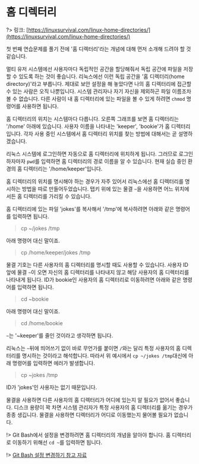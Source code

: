# 홈 디렉터리

?> 링크: [https://linuxsurvival.com/linux-home-directories/](https://linuxsurvival.com/linux-home-directories/)

첫 번째 연습문제를 풀기 전에 '홈 디렉터리'라는 개념에 대해 먼저 소개해 드려야 할 것 같습니다.

멀티 유저 시스템에선 사용자마다 독립적인 공간을 할당해줘서 독립 공간에 파일을 저장할 수 있도록 하는 것이 좋습니다. 리눅스에선 이런 독립 공간을 '홈 디렉터리(home directory)'라고 부릅니다. 제대로 보안 설정을 해 놓았다면 나의 홈 디렉터리에 접근할 수 있는 사람은 오직 나뿐입니다. 시스템 관리자나 자기 자신을 제외하곤 파일 이름조차 볼 수 없습니다. 다른 사람이 내 홈 디렉터리에 있는 파일을 볼 수 있게 하려면 `chmod` 명령어를 사용하면 됩니다.

홈 디렉터리의 위치는 시스템마다 다릅니다. 오른쪽 그래프를 보면 홈 디렉터리는 '/home' 아래에 있습니다. 사용자 이름을 나타내는 'keeper', 'bookie'가 홈 디렉터리입니다. 각자 사용 중인 시스템에서 홈 디렉터리 위치를 찾는 방법에 대해서는 곧 설명하겠습니다.

리눅스 시스템에 로그인하면 자동으로 홈 디렉터리에 위치하게 됩니다. 그러므로 로그인 하자마자 `pwd`를 입력하면 홈 디렉터리의 경로 이름을 알 수 있습니다. 현재 실습 중인 환경의 홈 디렉터리는 '/home/keeper'입니다.

홈 디렉터리의 위치를 명시해야 하는 경우가 자주 있어서 리눅스에선 홈 디렉터리를 명시하는 방법을 따로 만들어두었습니다. 탭키 위에 있는 물결 `~`을 사용하면 어느 위치에서든 홈 디렉터리를 가리킬 수 있습니다.

홈 디렉터리에 있는 파일 'jokes'를 복사해서 '/tmp'에 복사하려면 아래와 같은 명령어를 입력하면 됩니다.

> cp ~/jokes /tmp

아래 명령어 대신 말이죠.

> cp /home/keeper/jokes /tmp

물결 기호는 다른 사용자의 홈 디렉터리를 명시할 때도 사용할 수 있습니다. 사용자 ID 앞에 물결 `~`이 오면 자신의 홈 디렉터리를 나타내지 않고 해당 사용자의 홈 디렉터리를 나타내게 됩니다. ID가 bookie인 사용자의 홈 디렉터리로 이동하려면 아래와 같은 명령어를 입력하면 됩니다.

> cd ~bookie

아래 명령어 대신 말이죠.

> cd /home/bookie

`~`는 '~keeper'를 줄인 것이라고 생각하면 됩니다.

리눅스는 `~`뒤에 띄어쓰기 없이 바로 무언가를 붙이면 `/`와는 달리 특정 사용자의 홈 디렉터리를 명시하는 것이라고 해석합니다. 따라서 위 예시에서 `cp ~/jokes /tmp`대신에 아래 명령어를 입력하면 에러가 발생합니다.

> cp ~jokes /tmp

ID가 'jokes'인 사용자는 없기 때문입니다.

물결을 사용하면 다른 사용자의 홈 디렉터리가 어디에 있는지 알 필요가 없어서 좋습니다. 디스크 용량이 꽉 차면 시스템 관리자가 특정 사용자의 홈 디렉터리를 옮기는 경우가 종종 생깁니다. 물결을 사용하면 디렉터리가 어디로 이동했는지 물어볼 필요가 없습니다.

!> Git Bash에서 설정을 변경하려면 홈 디렉터리의 개념을 알아야 합니다. 홈 디렉터리로 이동하기 위해선 `cd ~`를 입력하면 됩니다.

!> [Git Bash 설정 변경하기 참고 자료](https://git-scm.com/book/ko/v2/%EC%8B%9C%EC%9E%91%ED%95%98%EA%B8%B0-Git-%EC%B5%9C%EC%B4%88-%EC%84%A4%EC%A0%95)
